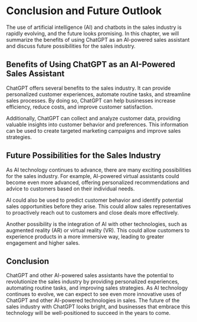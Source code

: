 Conclusion and Future Outlook
===============================================================================

The use of artificial intelligence (AI) and chatbots in the sales industry is rapidly evolving, and the future looks promising. In this chapter, we will summarize the benefits of using ChatGPT as an AI-powered sales assistant and discuss future possibilities for the sales industry.

Benefits of Using ChatGPT as an AI-Powered Sales Assistant
----------------------------------------------------------

ChatGPT offers several benefits to the sales industry. It can provide personalized customer experiences, automate routine tasks, and streamline sales processes. By doing so, ChatGPT can help businesses increase efficiency, reduce costs, and improve customer satisfaction.

Additionally, ChatGPT can collect and analyze customer data, providing valuable insights into customer behavior and preferences. This information can be used to create targeted marketing campaigns and improve sales strategies.

Future Possibilities for the Sales Industry
-------------------------------------------

As AI technology continues to advance, there are many exciting possibilities for the sales industry. For example, AI-powered virtual assistants could become even more advanced, offering personalized recommendations and advice to customers based on their individual needs.

AI could also be used to predict customer behavior and identify potential sales opportunities before they arise. This could allow sales representatives to proactively reach out to customers and close deals more effectively.

Another possibility is the integration of AI with other technologies, such as augmented reality (AR) or virtual reality (VR). This could allow customers to experience products in a more immersive way, leading to greater engagement and higher sales.

Conclusion
----------

ChatGPT and other AI-powered sales assistants have the potential to revolutionize the sales industry by providing personalized experiences, automating routine tasks, and improving sales strategies. As AI technology continues to evolve, we can expect to see even more innovative uses of ChatGPT and other AI-powered technologies in sales. The future of the sales industry with ChatGPT looks bright, and businesses that embrace this technology will be well-positioned to succeed in the years to come.
